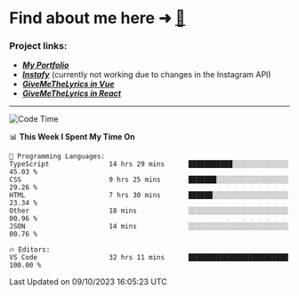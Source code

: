 # Find about me here ➜ [🧑](https://pauabella.dev)

### Project links:
- ***[My Portfolio](https://pauabella.dev)***
- ***[Instafy](https://instafy.me)*** (currently not working due to changes in the Instagram API)
- ***[GiveMeTheLyrics in Vue](https://lyrics.pauabella.dev)***
- ***[GiveMeTheLyrics in React](https://pauabella.dev/GiveMeTheLyrics)***

---
<!--START_SECTION:waka-->
![Code Time](http://img.shields.io/badge/Code%20Time-2%2C543%20hrs%2022%20mins-blue)

📊 **This Week I Spent My Time On** 

```text
💬 Programming Languages: 
TypeScript               14 hrs 29 mins      ███████████░░░░░░░░░░░░░░   45.03 % 
CSS                      9 hrs 25 mins       ███████░░░░░░░░░░░░░░░░░░   29.26 % 
HTML                     7 hrs 30 mins       ██████░░░░░░░░░░░░░░░░░░░   23.34 % 
Other                    18 mins             ░░░░░░░░░░░░░░░░░░░░░░░░░   00.96 % 
JSON                     14 mins             ░░░░░░░░░░░░░░░░░░░░░░░░░   00.76 % 

🔥 Editors: 
VS Code                  32 hrs 11 mins      █████████████████████████   100.00 % 
```


 Last Updated on 09/10/2023 16:05:23 UTC
<!--END_SECTION:waka-->
